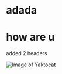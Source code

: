 # adada 
# how are u
added 2 headers

![Image of Yaktocat](https://octodex.github.com/images/yaktocat.png)
